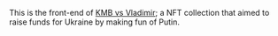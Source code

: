This is the front-end of [KMB vs Vladimir](https://kmb.world); a NFT collection that aimed to raise funds for Ukraine by making fun of Putin.
